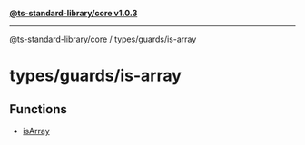 [**@ts-standard-library/core v1.0.3**](../../../README.md)

***

[@ts-standard-library/core](../../../modules.md) / types/guards/is-array

# types/guards/is-array

## Functions

- [isArray](functions/isArray.md)
